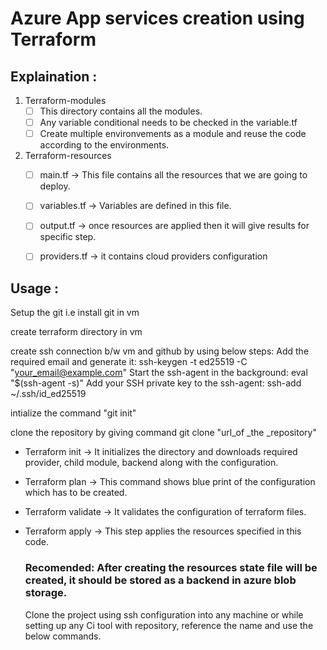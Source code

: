 # Azure App services creation using Terraform
## Explaination :

1. Terraform-modules
   - [ ] This directory contains all the modules.
   - [ ] Any variable conditional needs to be checked in the variable.tf
   - [ ] Create multiple environvements as a module and reuse the code according to the environments.
         
2. Terraform-resources
   - [ ] main.tf -> This file contains all the resources that we are going to deploy.
   - [ ] variables.tf -> Variables are defined in this file.
   - [ ] output.tf -> once resources are applied then it will give results for specific step.
   - [ ] providers.tf -> it contains cloud providers configuration

   
   
## Usage :


Setup the git i.e install git in vm

create terraform directory in vm

create ssh connection b/w vm and github by using below steps:
  Add the required email and generate it:  ssh-keygen -t ed25519 -C "your_email@example.com"
  Start the ssh-agent in the background: eval "$(ssh-agent -s)"
  Add your SSH private key to the ssh-agent: ssh-add ~/.ssh/id_ed25519

intialize the command "git init"

clone the repository by giving command git clone "url_of _the _repository"

- Terraform init -> It initializes the directory and downloads required provider, child module, backend along with the configuration.

- Terraform plan -> This command shows blue print of the configuration which has to be created.

- Terraform validate -> It validates the configuration of terraform files.

- Terraform apply -> This step applies the resources specified in this code.

  ### Recomended: After creating the resources state file will be created, it should be stored as a backend in azure blob storage.


  Clone the project using ssh configuration into any machine or while setting up any Ci tool with repository, reference the name and use the below commands.
